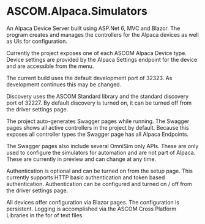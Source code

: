 # ASCOM.Alpaca.Simulators

An Alpaca Device Server built using ASP.Net 6, MVC and Blazor. The program creates and manages the controllers for the Alpaca devices as well as UIs for configuration.

Currently the project exposes one of each ASCOM Alpaca Device type. Device settings are provided by the Alpaca Settings endpoint for the device and are accessible from the menu. 

The current build uses the default development port of 32323. As development continues this may be changed.

Discovery uses the ASCOM Standard library and the standard discovery port of 32227. By default discovery is turned on, it can be turned off from the driver settings page.

The project auto-generates Swagger pages while running. The Swagger pages shows all active controllers in the project by default. Because this exposes all controller types the Swagger page has all Alpaca Endpoints.

The Swagger pages also include several OmniSim only APIs. These are only used to configure the simulators for automation and are not part of Alpaca. These are currently in preview and can change at any time.

Authentication is optional and can be turned on from the setup page. This currently supports HTTP basic authentication and token based authentication. Authentication can be configured and turned on / off from the driver settings page.

All devices offer configuration via Blazor pages. The configuration is persistent. Logging is accomplished via the ASCOM Cross Platform Libraries in the for of text files.